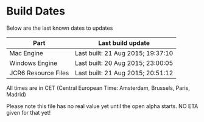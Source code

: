 # Build Dates

Below are the last known dates to updates

Part | Last build update
-----|-----
Mac Engine | Last built: 21 Aug 2015; 19:37:10
Windows Engine | Last built: 20 Aug 2015; 23:00:05
JCR6 Resource Files | Last built: 21 Aug 2015; 20:51:12
All times are in CET (Central European Time: Amsterdam, Brussels, Paris, Madrid)


Please note this file has no real value yet until the open alpha starts. NO ETA given for that yet!

